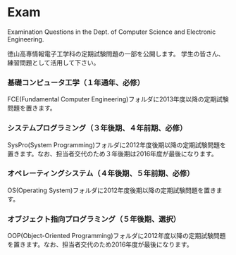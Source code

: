 # Exam
Examination Questions in the Dept. of Computer Science and Electronic Engineering.

徳山高専情報電子工学科の定期試験問題の一部を公開します。
学生の皆さん、練習問題として活用して下さい。

### 基礎コンピュータ工学（１年通年、必修）
FCE(Fundamental Computer Engineering)フォルダに2013年度以降の定期試験問題を置きます。

### システムプログラミング（３年後期、４年前期、必修）
SysPro(System Programming)フォルダに2012年度後期以降の定期試験問題を置きます。なお、担当者交代のため３年後期は2016年度が最後になります。

### オペレーティングシステム（４年後期、５年前期、必修）
OS(Operating System)フォルダに2012年度後期以降の定期試験問題を置きます。

### オブジェクト指向プログラミング（５年後期、選択）
OOP(Object-Oriented Programming)フォルダに2012年度以降の定期試験問題を置きます。なお、担当者交代のため2016年度が最後になります。
